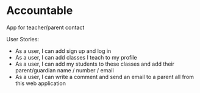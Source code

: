 # Accountable
App for teacher/parent contact

User Stories:
- As a user, I can add sign up and log in
- As a user, I can add classes I teach to my profile
- As a user, I can add my students to these classes and add their parent/guardian name / number / email
- As a user, I can write a comment and send an email to a parent all from this web application
